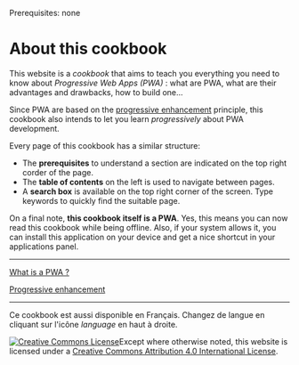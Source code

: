 <span class="requirements">Prerequisites: none</span>

About this cookbook
====================

This website is a *cookbook* that aims to teach you everything you need to know about *Progressive Web Apps (PWA)* : what are PWA, what are their advantages and drawbacks, how to build one...

Since PWA are based on the [progressive enhancement](progressive-enhancement.md) principle, this cookbook also intends to let you learn *progressively* about PWA development.

Every page of this cookbook has a similar structure:

- The **prerequisites** to understand a section are indicated on the top right corder of the page.
- The **table of contents** on the left is used to navigate between pages.
- A **search box** is available on the top right corner of the screen. Type keywords to quickly find the suitable page.

On a final note, **this cookbook itself is a PWA**. Yes, this means you can now read this cookbook while being offline. Also, if your system allows it, you can install this application on your device and get a nice shortcut in your applications panel.

-------------------------------------------

[What is a PWA ?](pwa.md)

[Progressive enhancement](progressive-enhancement.md)

-------------------------------------------

<aside>Ce cookbook est aussi disponible en Français. Changez de langue en cliquant sur l'icône <i class="md-icon md-theme-default material-icons">language</i> en haut à droite.</aside>

<p class="license"><a rel="license" href="http://creativecommons.org/licenses/by/4.0/"><img alt="Creative Commons License" style="border-width:0" src="https://i.creativecommons.org/l/by/4.0/88x31.png" /></a>Except where otherwise noted, this website is licensed under a <a rel="license" href="http://creativecommons.org/licenses/by/4.0/">Creative Commons Attribution 4.0 International License</a>.</p>
